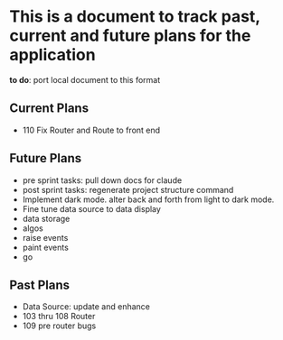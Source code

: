 # This is a document to track past, current and future plans for the application
**to do**: port local document to this format

## Current Plans
- 110 Fix Router and Route to front end

## Future Plans
- pre sprint tasks: pull down docs for claude
- post sprint tasks: regenerate project structure command
- Implement dark mode. alter back and forth from light to dark mode.
- Fine tune data source to data display
- data storage
- algos
- raise events
- paint events
- go

## Past Plans
- Data Source: update and enhance 
- 103 thru 108 Router 
- 109 pre router bugs

